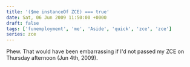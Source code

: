```yaml
---
title: '($me instanceOf ZCE) === true'
date: Sat, 06 Jun 2009 11:50:00 +0000
draft: false
tags: ['funemployment', 'me', 'Aside', 'quick', 'zce', 'zce']
series: zce
---
```


Phew. That would have been embarrassing if I'd not passed my ZCE on Thursday afternoon (Jun 4th, 2009).
